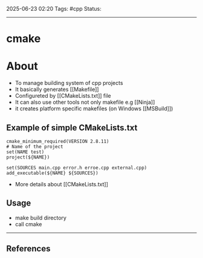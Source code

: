 
2025-06-23 02:20
Tags: #cpp
Status:

---
# cmake
# About
- To manage building system of cpp projects
- It basically generates [[Makefile]]
- Configureted by [[CMakeLists.txt]] file
- It can also use other tools not only makefile e.g [[Ninja]]
- it creates platform specific makefiles (on Windows [[MSBuild]])
## Example of simple CMakeLists.txt
```
cmake_minimum_required(VERSION 2.8.11)
# Name of the project
set(NAME test)
project(${NAME})

set(SOURCES main.cpp error.h erroe.cpp external.cpp)
add_executable(${NAME} ${SOURCES})
```
- More details about [[CMakeLists.txt]]
## Usage
- make build directory
-  call cmake


---
## References



